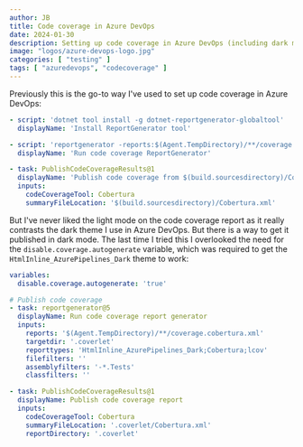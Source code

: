 ```yaml
---
author: JB
title: Code coverage in Azure DevOps
date: 2024-01-30
description: Setting up code coverage in Azure DevOps (including dark mode)
image: "logos/azure-devops-logo.jpg"
categories: [ "testing" ]
tags: [ "azuredevops", "codecoverage" ]
---
```


Previously this is the go-to way I've used to set up code coverage in Azure DevOps:

```yaml
- script: 'dotnet tool install -g dotnet-reportgenerator-globaltool'
  displayName: 'Install ReportGenerator tool'

- script: 'reportgenerator -reports:$(Agent.TempDirectory)/**/coverage.cobertura.xml -targetdir:$(build.sourcesdirectory) -reporttypes:"Cobertura" -classfilters:"" -assemblyfilters:"-*.Tests"'
  displayName: 'Run code coverage ReportGenerator'

- task: PublishCodeCoverageResults@1
  displayName: 'Publish code coverage from $(build.sourcesdirectory)/Cobertura.xml'
  inputs:
    codeCoverageTool: Cobertura
    summaryFileLocation: '$(build.sourcesdirectory)/Cobertura.xml'
```

But I've never liked the light mode on the code coverage report as it really contrasts the dark theme I use in Azure DevOps. But there is a way to get it published in dark mode. The last time I tried this I overlooked the need for the `disable.coverage.autogenerate` variable, which was required to get the `HtmlInline_AzurePipelines_Dark` theme to work:

```yaml
variables:
  disable.coverage.autogenerate: 'true'

# Publish code coverage
- task: reportgenerator@5
  displayName: Run code coverage report generator
  inputs:
    reports: '$(Agent.TempDirectory)/**/coverage.cobertura.xml'
    targetdir: '.coverlet'
    reporttypes: 'HtmlInline_AzurePipelines_Dark;Cobertura;lcov'
    filefilters: ''
    assemblyfilters: '-*.Tests'
    classfilters: ''

- task: PublishCodeCoverageResults@1  
  displayName: Publish code coverage report
  inputs:
    codeCoverageTool: Cobertura
    summaryFileLocation: '.coverlet/Cobertura.xml'
    reportDirectory: '.coverlet'
```
